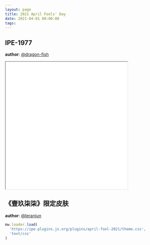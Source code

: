 ```yaml
---
layout: page
title: 2021 April Fools' Day
date: 2021-04-01 00:00:00
tags:
---
```


## IPE-1977

**author**: [@dragon-fish](https://github.com/dragon-fish)

<iframe src="./modal/" style="width:80%;max-width:600px;height:420px" scrolling="no"></iframe>

## 《壹玖柒柒》限定皮肤

**author**: [@leranjun](https://github.com/leranjun)

```js
mw.loader.load(
  'https://ipe-plugins.js.org/plugins/april-fool-2021/theme.css',
  'text/css'
)
```
